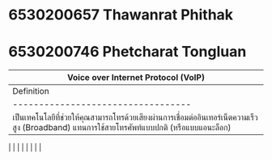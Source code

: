 # 6530200657 Thawanrat Phithak
# 6530200746 Phetcharat Tongluan
| Voice over Internet Protocol (VoIP) |
|-------------------------------------|
| Definition    |Ref   |
|----------------------------------   |         
|เป็นเทคโนโลยีที่ช่วยให้คุณสามารถโทรด้วยเสียงผ่านการเชื่อมต่ออินเทอร์เน็ตความเร็วสูง (Broadband) แทนการใช้สายโทรศัพท์แบบปกติ (หรือแบบแอนะล็อก)
|
|
|
|
|
|
|
|

